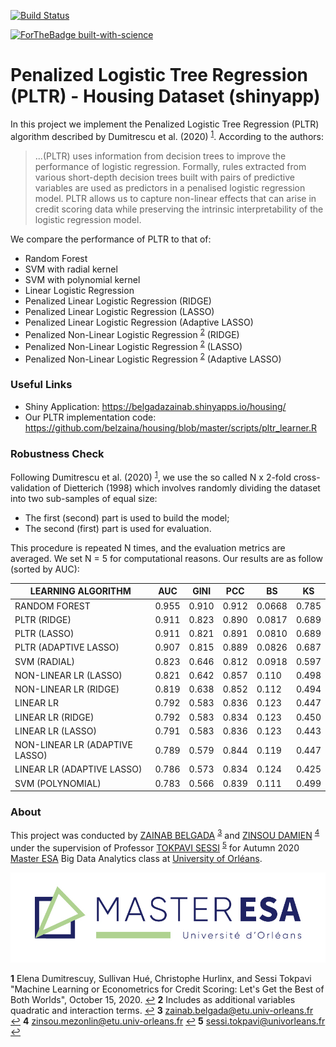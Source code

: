 [![Build Status](https://travis-ci.com/belzaina/housing.svg?token=speK6yitTLXioyfS2PKH&branch=master)](https://travis-ci.com/belzaina/housing)     
     
[![ForTheBadge built-with-science](http://ForTheBadge.com/images/badges/built-with-science.svg)](https://belgadazainab.shinyapps.io/housing/)

# Penalized Logistic Tree Regression (PLTR) - Housing Dataset (shinyapp)

In this project we implement the Penalized Logistic Tree Regression (PLTR) algorithm described by Dumitrescu et al. (2020) <sup id="a1">[1](#f1)</sup>. According to the authors:

> ...(PLTR) uses information from decision trees to improve the performance of logistic regression. Formally, rules extracted from various short-depth decision trees built with pairs of predictive variables are used as predictors in a penalised logistic regression model. PLTR allows us to capture non-linear effects that can arise in credit scoring data while preserving the intrinsic interpretability of the logistic regression model.

We compare the performance of PLTR to that of:

  - Random Forest
  - SVM with radial kernel
  - SVM with polynomial kernel
  - Linear Logistic Regression
  - Penalized Linear Logistic Regression (RIDGE)
  - Penalized Linear Logistic Regression (LASSO)
  - Penalized Linear Logistic Regression (Adaptive LASSO)
  - Penalized Non-Linear Logistic Regression <sup id="a2">[2](#f2)</sup> (RIDGE)
  - Penalized Non-Linear Logistic Regression <sup id="a2">[2](#f2)</sup> (LASSO)
  - Penalized Non-Linear Logistic Regression <sup id="a2">[2](#f2)</sup> (Adaptive LASSO)
  

### Useful Links

  - Shiny Application: https://belgadazainab.shinyapps.io/housing/
  - Our PLTR implementation code: https://github.com/belzaina/housing/blob/master/scripts/pltr_learner.R

### Robustness Check

Following Dumitrescu et al. (2020) <sup id="a1">[1](#f1)</sup>, we use the so called N x 2-fold cross-validation of Dietterich (1998) which involves randomly dividing the dataset into two sub-samples of equal size:
  - The first (second) part is used to build the model;
  - The second (first) part is used for evaluation.

This procedure is repeated N times, and the evaluation metrics are averaged. We set N = 5 for computational reasons. Our results are as follow (sorted by AUC):


| LEARNING ALGORITHM | AUC | GINI | PCC | BS | KS |
|--------------------|-----|------|-----|----|----|
| RANDOM FOREST | 0.955 | 0.910 | 0.912 | 0.0668 | 0.785 |
| PLTR (RIDGE) | 0.911 | 0.823 | 0.890 | 0.0817 | 0.689 |
| PLTR (LASSO) | 0.911 | 0.821 | 0.891 | 0.0810 | 0.689 |
| PLTR (ADAPTIVE LASSO) | 0.907 | 0.815 | 0.889 | 0.0826 | 0.687 |
| SVM (RADIAL) | 0.823 | 0.646 | 0.812 | 0.0918 | 0.597 |
| NON-LINEAR LR (LASSO) | 0.821 | 0.642 | 0.857 | 0.110 | 0.498 |
| NON-LINEAR LR (RIDGE) | 0.819 | 0.638 | 0.852 | 0.112 | 0.494 |
| LINEAR LR | 0.792 | 0.583 | 0.836 | 0.123 | 0.447 |
| LINEAR LR (RIDGE) | 0.792 | 0.583 | 0.834 | 0.123 | 0.450 |
| LINEAR LR (LASSO) | 0.791 | 0.583 | 0.836 | 0.123 | 0.443 |
| NON-LINEAR LR (ADAPTIVE LASSO) | 0.789 | 0.579 | 0.844 | 0.119 | 0.447 |
| LINEAR LR (ADAPTIVE LASSO) | 0.786 | 0.573 | 0.834 | 0.124 | 0.425 |
| SVM (POLYNOMIAL) | 0.783 | 0.566 | 0.839 | 0.111 | 0.499 |


### About

This project was conducted by [ZAINAB BELGADA](https://fr.linkedin.com/in/za%C3%AFnab-belgada-b1175b1ab) <sup id="a3">[3](#f3)</sup> and [ZINSOU DAMIEN](https://www.linkedin.com/in/zinsou-damien-m-7073861b6/) <sup id="a4">[4](#f4)</sup> under the supervision of Professor [TOKPAVI SESSI](http://www.leo-univ-orleans.fr/fr/membres/#sessi.tokpavi@univ-orleans.fr) <sup id="a5">[5](#f5)</sup> for Autumn 2020 [Master ESA](https://www.univ-orleans.fr/deg/masters/ESA/) Big Data Analytics class at [University of Orléans](https://www.univ-orleans.fr/fr/univ).


![Master ESA](www/Logo-couleur-MasterESA-RVB.jpg "Master ESA")


<b id="f1">1</b> Elena Dumitrescuy, Sullivan Hué, Christophe Hurlinx, and Sessi Tokpavi "Machine Learning or Econometrics for Credit Scoring: Let's Get the Best of Both Worlds", October 15, 2020. [↩](#a1)
<b id="f2">2</b> Includes as additional variables quadratic and interaction terms. [↩](#a2)
<b id="f3">3</b> zainab.belgada@etu.univ-orleans.fr [↩](#a3)
<b id="f4">4</b> zinsou.mezonlin@etu.univ-orleans.fr [↩](#a4)
<b id="f5">5</b> sessi.tokpavi@univorleans.fr [↩](#a5)

